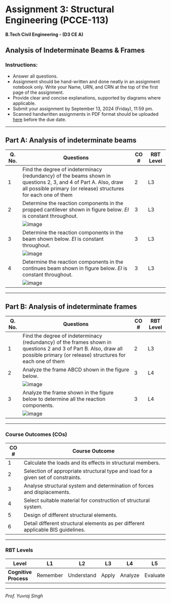 # **Assignment 3: Structural Engineering (PCCE-113)**
**B.Tech Civil Engineering - (D3 CE A)**

## Analysis of Indeterminate Beams & Frames

### **Instructions:**
- Answer all questions.
- Assignment should be hand-written and done neatly in an assignment notebook only. Write your Name, URN, and CRN at the top of the first page of the assignment.
- Provide clear and concise explanations, supported by diagrams where applicable.
- Submit your assignment by September 13, 2024 (Friday), 11:59 pm.
- Scanned handwritten assignments in PDF format should be uploaded [here](https://guru.gndec.ac.in/guru/mod/assign/view.php?id=787) before the due date.

---

## Part A: Analysis of indeterminate beams

| **Q. No.** | **Questions**                                                                                         | **CO #** | **RBT Level** |
|------------|--------------------------------------------------------------------------------------------------------|----------|---------------|
| 1          | Find the degree of indeterminacy (redundancy) of the beams shown in questions 2, 3, and 4 of Part A. Also, draw all possible primary (or release) structures for each one of them | 2        | L3            |
| 2          | Determine the reaction components in the propped cantilever shown in figure below. *EI* is constant throughout.  | 3        | L3            |
| | ![image](https://github.com/user-attachments/assets/680597a1-b079-42c5-996b-4551a329babe) | | |
| 3    | Determine the reaction components in the beam shown below. *EI* is constant throughout. | 3        | L3            |
| | ![image](https://github.com/user-attachments/assets/ef6809fa-adec-4206-bb3a-54965409dc6e) | | |
| 4          | Determine the reaction components in the continues beam shown in figure below. *EI* is constant throughout. | 3        | L3            |
| | ![image](https://github.com/user-attachments/assets/018f2d69-208d-484b-bf7b-db593c8d88f8) | | |

---

## Part B: Analysis of indeterminate frames

| **Q. No.** | **Questions**                                                                                         | **CO #** | **RBT Level** |
|------------|--------------------------------------------------------------------------------------------------------|----------|---------------|
| 1          | Find the degree of indeterminacy (redundancy) of the frames shown in questions 2 and 3 of Part B. Also, draw all possible primary (or release) structures for each one of them  | 2     | L3   |
| 2         | Analyze the frame ABCD shown in the figure below. | 3        | L4    |
| | ![image](https://github.com/user-attachments/assets/2a3ac4a3-19d2-4c5b-9ac9-7af35e98b904) | | | 
| 3        | Analyze the frame shown in the figure below to determine all the reaction components. | 3        | L4    |
| | ![image](https://github.com/user-attachments/assets/5e2f912e-be4a-4ee1-a43d-52b7c46cd621) | | | 

---

### Course Outcomes (COs)

| **CO #** | **Course Outcome**                                                                                         |
|----------|------------------------------------------------------------------------------------------------------------|
| 1        | Calculate the loads and its effects in structural members.                                                |
| 2        | Selection of appropriate structural type and load for a given set of constraints.                         |
| 3        | Analyse structural system and determination of forces and displacements.                                  |
| 4        | Select suitable material for construction of structural system.                                           |
| 5        | Design of different structural elements.                                                                   |
| 6        | Detail different structural elements as per different applicable BIS guidelines.                          |

---

### RBT Levels

| **Level**            | L1       | L2         | L3      | L4      | L5      | L6      |
|----------------------|----------|------------|---------|---------|---------|---------|
| **Cognitive Process** | Remember | Understand | Apply   | Analyze | Evaluate| Create  |

---

*Prof. Yuvraj Singh*

